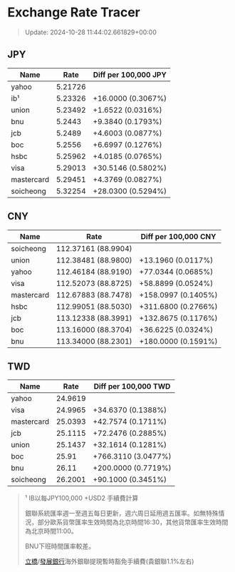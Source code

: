 # Exchange Rate Tracer

> Update: 2024-10-28 11:44:02.661829+00:00

## JPY

| Name       |    Rate | Diff per 100,000 JPY   |
|------------|---------|------------------------|
| yahoo      | 5.21726 |                        |
| ib¹        | 5.23326 | +16.0000 (0.3067%)     |
| union      | 5.23492 | +1.6522 (0.0316%)      |
| bnu        | 5.2443  | +9.3840 (0.1793%)      |
| jcb        | 5.2489  | +4.6003 (0.0877%)      |
| boc        | 5.2556  | +6.6997 (0.1276%)      |
| hsbc       | 5.25962 | +4.0185 (0.0765%)      |
| visa       | 5.29013 | +30.5146 (0.5802%)     |
| mastercard | 5.29451 | +4.3769 (0.0827%)      |
| soicheong  | 5.32254 | +28.0300 (0.5294%)     |

## CNY

| Name       | Rate                | Diff per 100,000 CNY   |
|------------|---------------------|------------------------|
| soicheong  | 112.37161	(88.9904) |                        |
| union      | 112.38481	(88.9800) | +13.1960 (0.0117%)     |
| yahoo      | 112.46184	(88.9190) | +77.0344 (0.0685%)     |
| visa       | 112.52073	(88.8725) | +58.8899 (0.0524%)     |
| mastercard | 112.67883	(88.7478) | +158.0997 (0.1405%)    |
| hsbc       | 112.99051	(88.5030) | +311.6800 (0.2766%)    |
| jcb        | 113.12338	(88.3991) | +132.8675 (0.1176%)    |
| boc        | 113.16000	(88.3704) | +36.6225 (0.0324%)     |
| bnu        | 113.34000	(88.2301) | +180.0000 (0.1591%)    |

## TWD

| Name       |    Rate | Diff per 100,000 TWD   |
|------------|---------|------------------------|
| yahoo      | 24.9619 |                        |
| visa       | 24.9965 | +34.6370 (0.1388%)     |
| mastercard | 25.0393 | +42.7574 (0.1711%)     |
| jcb        | 25.1115 | +72.2476 (0.2885%)     |
| union      | 25.1437 | +32.1614 (0.1281%)     |
| boc        | 25.91   | +766.3110 (3.0477%)    |
| bnu        | 26.11   | +200.0000 (0.7719%)    |
| soicheong  | 26.2001 | +90.1000 (0.3451%)     |


> ¹ IB以每JPY100,000 +USD2 手續費計算
>
> 銀聯系統匯率週一至週五每日更新，週六周日延用週五匯率。如無特殊情況，部分歐系貨幣匯率生效時間為北京時間16:30，其他貨幣匯率生效時間為北京時間11:00。
>
> BNU下班時間匯率較差。
>
> [立橋](https://www.wlbank.com.mo/uploads/ueditor/file/20181211/1544536513900230.pdf)/[發展銀行](https://www.mdb.com.mo/Service_Charges_20230728.pdf)海外銀聯提現暫時豁免手續費(貴銀聯1.1%左右)

